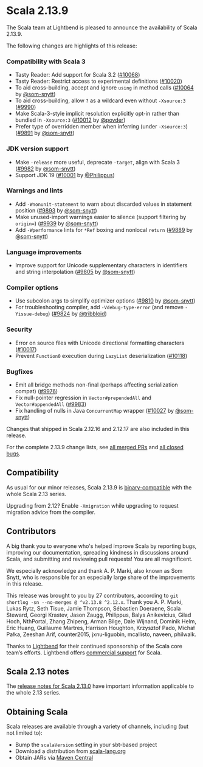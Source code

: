 # Scala 2.13.9

The Scala team at Lightbend is pleased to announce the availability of Scala 2.13.9.

The following changes are highlights of this release:

### Compatibility with Scala 3

* Tasty Reader: Add support for Scala 3.2 ([#10068](https://github.com/scala/scala/pull/10068))
* Tasty Reader: Restrict access to experimental definitions ([#10020](https://github.com/scala/scala/pull/10020))
* To aid cross-building, accept and ignore `using` in method calls ([#10064](https://github.com/scala/scala/pull/10064) by [@som-snytt](https://github.com/som-snytt))
* To aid cross-building, allow `?` as a wildcard even without `-Xsource:3` ([#9990](https://github.com/scala/scala/pull/9990))
* Make Scala-3-style implicit resolution explicitly opt-in rather than bundled in `-Xsource:3` ([#10012](https://github.com/scala/scala/pull/10012) by [@povder](https://github.com/povder))
* Prefer type of overridden member when inferring (under `-Xsource:3`) ([#9891](https://github.com/scala/scala/pull/9891) by [@som-snytt](https://github.com/som-snytt))

### JDK version support

* Make `-release` more useful, deprecate `-target`, align with Scala 3 ([#9982](https://github.com/scala/scala/pull/9982) by [@som-snytt](https://github.com/som-snytt))
* Support JDK 19 ([#10001](https://github.com/scala/scala/pull/10001) by [@Philippus](https://github.com/Philippus))

### Warnings and lints

* Add `-Wnonunit-statement` to warn about discarded values in statement position ([#9893](https://github.com/scala/scala/pull/9893) by [@som-snytt](https://github.com/som-snytt))
* Make unused-import warnings easier to silence (support filtering by `origin=`) ([#9939](https://github.com/scala/scala/pull/9939) by [@som-snytt](https://github.com/som-snytt))
* Add `-Wperformance` lints for `*Ref` boxing and nonlocal `return` ([#9889](https://github.com/scala/scala/pull/9889) by [@som-snytt](https://github.com/som-snytt))

### Language improvements

* Improve support for Unicode supplementary characters in identifiers and string interpolation ([#9805](https://github.com/scala/scala/pull/9805) by [@som-snytt](https://github.com/som-snytt))

### Compiler options

* Use subcolon args to simplify optimizer options ([#9810](https://github.com/scala/scala/pull/9810) by [@som-snytt](https://github.com/som-snytt))
* For troubleshooting compiler, add `-Vdebug-type-error` (and remove `-Yissue-debug`) ([#9824](https://github.com/scala/scala/pull/9824) by [@tribbloid](https://github.com/tribbloid))

### Security

* Error on source files with Unicode directional formatting characters ([#10017](https://github.com/scala/scala/pull/10017))
* Prevent `Function0` execution during `LazyList` deserialization ([#10118](https://github.com/scala/scala/pull/10118))

### Bugfixes

* Emit all bridge methods non-final (perhaps affecting serialization compat) ([#9976](https://github.com/scala/scala/pull/9976))
* Fix null-pointer regression in `Vector#prependedAll` and `Vector#appendedAll` ([#9983](https://github.com/scala/scala/pull/9983))
* Fix handling of nulls in Java `ConcurrentMap` wrapper ([#10027](https://github.com/scala/scala/pull/10027) by [@som-snytt](https://github.com/som-snytt))

Changes that shipped in Scala 2.12.16 and 2.12.17 are also included in this release.

For the complete 2.13.9 change lists, see [all merged PRs](https://github.com/scala/scala/pulls?q=is%3Amerged%20milestone%3A2.13.9) and [all closed bugs](https://github.com/scala/bug/issues?utf8=%E2%9C%93&q=is%3Aclosed+milestone%3A2.13.9).

## Compatibility

As usual for our minor releases, Scala 2.13.9 is [binary-compatible](https://docs.scala-lang.org/overviews/core/binary-compatibility-of-scala-releases.html) with the whole Scala 2.13 series.

Upgrading from 2.12? Enable `-Xmigration` while upgrading to request migration advice from the compiler.

## Contributors

A big thank you to everyone who's helped improve Scala by reporting bugs, improving our documentation, spreading kindness in discussions around Scala, and submitting and reviewing pull requests! You are all magnificent.

We especially acknowledge and thank A. P. Marki, also known as Som Snytt, who is responsible for an especially large share of the improvements in this release.

This release was brought to you by 27 contributors, according to `git shortlog -sn --no-merges @ ^v2.13.8 ^2.12.x`. Thank you A. P. Marki, Lukas Rytz, Seth Tisue, Jamie Thompson, Sébastien Doeraene, Scala Steward, Georgi Krastev, Jason Zaugg, Philippus, Balys Anikevicius, Gilad Hoch, NthPortal, Zhang Zhipeng, Arman Bilge, Dale Wijnand, Dominik Helm, Eric Huang, Guillaume Martres, Harrison Houghton, Krzysztof Pado, Michał Pałka, Zeeshan Arif, counter2015, jxnu-liguobin, mcallisto, naveen, philwalk.

Thanks to [Lightbend](https://www.lightbend.com/scala) for their continued sponsorship of the Scala core team’s efforts. Lightbend offers [commercial support](https://www.lightbend.com/lightbend-platform-subscription) for Scala.

## Scala 2.13 notes

The [release notes for Scala 2.13.0](https://github.com/scala/scala/releases/v2.13.0) have important information applicable to the whole 2.13 series.

## Obtaining Scala

Scala releases are available through a variety of channels, including (but not limited to):

* Bump the `scalaVersion` setting in your sbt-based project
* Download a distribution from [scala-lang.org](https://scala-lang.org/download/2.13.9.html)
* Obtain JARs via [Maven Central](https://search.maven.org/search?q=g:org.scala-lang%20AND%20v:2.13.9)
